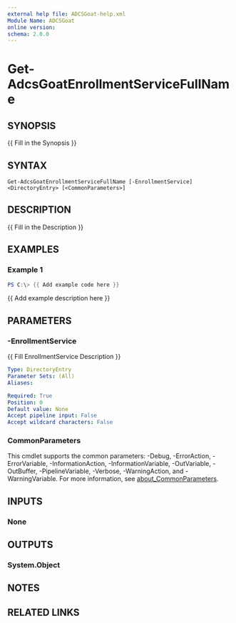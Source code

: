```yaml
---
external help file: ADCSGoat-help.xml
Module Name: ADCSGoat
online version:
schema: 2.0.0
---
```


# Get-AdcsGoatEnrollmentServiceFullName

## SYNOPSIS
{{ Fill in the Synopsis }}

## SYNTAX

```
Get-AdcsGoatEnrollmentServiceFullName [-EnrollmentService] <DirectoryEntry> [<CommonParameters>]
```

## DESCRIPTION
{{ Fill in the Description }}

## EXAMPLES

### Example 1
```powershell
PS C:\> {{ Add example code here }}
```

{{ Add example description here }}

## PARAMETERS

### -EnrollmentService
{{ Fill EnrollmentService Description }}

```yaml
Type: DirectoryEntry
Parameter Sets: (All)
Aliases:

Required: True
Position: 0
Default value: None
Accept pipeline input: False
Accept wildcard characters: False
```

### CommonParameters
This cmdlet supports the common parameters: -Debug, -ErrorAction, -ErrorVariable, -InformationAction, -InformationVariable, -OutVariable, -OutBuffer, -PipelineVariable, -Verbose, -WarningAction, and -WarningVariable. For more information, see [about_CommonParameters](http://go.microsoft.com/fwlink/?LinkID=113216).

## INPUTS

### None

## OUTPUTS

### System.Object
## NOTES

## RELATED LINKS
